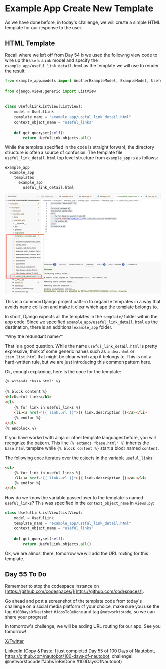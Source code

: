 # Example App Create New Template

As we have done before, in today's challenge, we will create a simple HTML template for our response to the user. 

## HTML Template 

Recall where we left off from Day 54 is we used the following view code to wire up the `UsefulLink` model and specify the `example_app/useful_link_detail.html` as the template we will use to render the result: 

```python views.py
from example_app.models import AnotherExampleModel, ExampleModel, UsefulLink

from django.views.generic import ListView


class UsefulLinkListView(ListView): 
    model = UsefulLink
    template_name = "example_app/useful_link_detail.html"
    context_object_name = "useful_links"

    def get_queryset(self):
        return UsefulLink.objects.all()
```

While the template specified in the code is straight forward, the directory structure is often a source of confusion. The template file `useful_link_detail.html` top level structure from `example_app` is as follows: 

```
example_app
  example_app
    templates
      example_app
        useful_link_detail.html
```

![template_1](images/template_1.png)

This is a common Django project pattern to organize templates in a way that avoids name collision and make it clear which app the template belongs to. 

In short, Django expects all the templates in the `template/` folder within the app code. Since we specified `example_app/useful_link_detail.html` as the destination, there is an additional `example_app` folder. 

"Why the redundant name?" 

That is a good question. While the name `useful_link_detail.html` is pretty expressive, think of some generic names such as `index.html` or `item_list.html` that might be clear which app it belongs to. This is not a hard-written rule, but we are just introducing this common pattern here. 

Ok, enough explaining, here is the code for the template: 

```html template.html
{% extends "base.html" %}

{% block content %}
<h1>Useful Links</h1>
<ul>
    {% for link in useful_links %}
    <li><a href="{{ link.url }}">{{ link.description }}</a></li>
    {% endfor %}
</ul>
{% endblock %}
```

If you have worked with Jinja or other template languages before, you will recognize the pattern. This line `{% extends "base.html" %}` inherits the `base.html` template while `{% block content %}` start a block named `content`. 

The following code iterates over the objects in the variable `useful_links`: 

```html
<ul>
    {% for link in useful_links %}
    <li><a href="{{ link.url }}">{{ link.description }}</a></li>
    {% endfor %}
</ul>
```

How do we know the variable passed over to the template is named `useful_links`? This was specified in the `context_object_name` in `views.py`: 

```python 
class UsefulLinkListView(ListView):
    model = UsefulLink
    template_name = "example_app/useful_link_detail.html"
    context_object_name = "useful_links"

    def get_queryset(self):
        return UsefulLink.objects.all()
```

Ok, we are almost there, tomorrow we will add the URL routing for this template. 

## Day 55 To Do

Remember to stop the codespace instance on [https://github.com/codespaces/](https://github.com/codespaces/). 

Go ahead and post a screenshot of the template code from today's challenge on a social media platform of your choice, make sure you use the tag `#100DaysOfNautobot` `#JobsToBeDone` and tag `@networktocode`, so we can share your progress! 

In tomorrow's challenge, we will be adding URL routing for our app. See you tomorrow! 

[X/Twitter](<https://twitter.com/intent/tweet?url=https://github.com/nautobot/100-days-of-nautobot&text=I+just+completed+Day+55+of+the+100+days+of+nautobot+challenge+!&hashtags=100DaysOfNautobot,JobsToBeDone>)

[LinkedIn](https://www.linkedin.com/) (Copy & Paste: I just completed Day 55 of 100 Days of Nautobot, https://github.com/nautobot/100-days-of-nautobot, challenge! @networktocode #JobsToBeDone #100DaysOfNautobot) 
